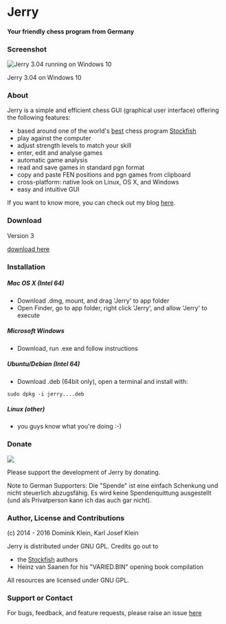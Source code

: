 # Jerry
#### Your friendly chess program from Germany

### Screenshot

![Jerry 3.04 running on Windows 10](https://github.com/asdfjkl/jerry/raw/master/various/screenshot.jpg)

Jerry 3.04 on Windows 10

### About

Jerry is a simple and efficient chess GUI (graphical user interface) offering the following features:

* based around one of the world's [best](http://www.computerchess.org.uk/ccrl/4040/) chess program [Stockfish](https://stockfishchess.org/)
* play against the computer
* adjust strength levels to match your skill
* enter, edit and analyse games
* automatic game analysis
* read and save games in standard pgn format
* copy and paste FEN positions and pgn games from clipboard
* cross-platform: native look on Linux, OS X, and Windows
* easy and intuitive GUI

If you want to know more, you can check out my blog [here](https://buildingjerry.wordpress.com/).

### Download

Version 3

[download here](https://github.com/asdfjkl/jerry/releases/)

### Installation

##### Mac OS X (Intel 64)

 - Download .dmg, mount, and drag 'Jerry' to app folder
 - Open Finder, go to app folder, right click 'Jerry', and allow 'Jerry' to execute

##### Microsoft Windows
 
- Download, run .exe and follow instructions

##### Ubuntu/Debian (Intel 64)

- Download .deb (64bit only), open a terminal and install with:

 `sudo dpkg -i jerry....deb`

##### Linux (other)
   
 - you guys know what you're doing :-)

### Donate

[![](https://www.paypalobjects.com/en_US/i/btn/btn_donateCC_LG.gif)](https://www.paypal.com/cgi-bin/webscr?cmd=_s-xclick&hosted_button_id=NY24REU9QDXTA)

Please support the development of Jerry by donating.

Note to German Supporters: Die "Spende" ist eine einfach Schenkung 
und nicht steuerlich abzugsfähig. Es wird keine Spendenquittung 
ausgestellt (und als Privatperson kann ich das auch gar nicht).


### Author, License and Contributions

(c) 2014 - 2016 Dominik Klein, Karl Josef Klein

Jerry is distributed under GNU GPL. Credits go out to

 - the [Stockfish](https://stockfishchess.org/) authors
 - Heinz van Saanen for his "VARIED.BIN" opening book compilation

All resources are licensed under GNU GPL.

### Support or Contact

For bugs, feedback, and feature requests, please raise an issue [here](https://github.com/asdfjkl/jerry/issues) 
